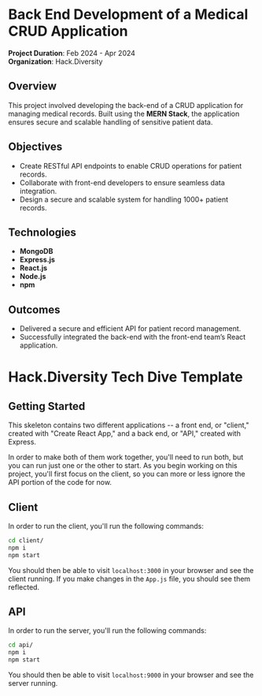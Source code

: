 # Back End Development of a Medical CRUD Application

**Project Duration**: Feb 2024 - Apr 2024  
**Organization**: Hack.Diversity  

## Overview  
This project involved developing the back-end of a CRUD application for managing medical records. Built using the **MERN Stack**, the application ensures secure and scalable handling of sensitive patient data.  

## Objectives  
- Create RESTful API endpoints to enable CRUD operations for patient records.  
- Collaborate with front-end developers to ensure seamless data integration.  
- Design a secure and scalable system for handling 1000+ patient records.

## Technologies  
- **MongoDB**  
- **Express.js**  
- **React.js**  
- **Node.js**
- **npm**  

## Outcomes  
- Delivered a secure and efficient API for patient record management.  
- Successfully integrated the back-end with the front-end team’s React application.


# Hack.Diversity Tech Dive Template

## Getting Started

This skeleton contains two different applications -- a front end, or "client," created with "Create React App," and a back end, or "API," created with Express. 

In order to make both of them work together, you'll need to run both, but you can run just one or the other to start. As you begin working on this project, you'll first focus on the client, so you can more or less ignore the API portion of the code for now.

## Client
In order to run the client, you'll run the following commands:

```bash
cd client/
npm i
npm start
```

You should then be able to visit `localhost:3000` in your browser and see the client running. If you make changes in the `App.js` file, you should see them reflected.

## API
In order to run the server, you'll run the following commands:

```bash
cd api/
npm i
npm start
```

You should then be able to visit `localhost:9000` in your browser and see the server running.
